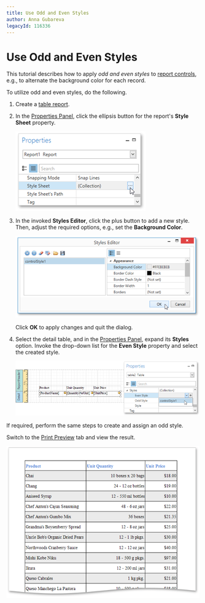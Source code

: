 ```yaml
---
title: Use Odd and Even Styles
author: Anna Gubareva
legacyId: 116336
---
```

# Use Odd and Even Styles
This tutorial describes how to apply _odd and even styles_ to [report controls](../../report-elements/report-controls.md), e.g., to alternate the background color for each record.

To utilize odd and even styles, do the following.
1. Create a [table report](../../report-types/table-report.md).
2. In the [Properties Panel](../../interface-elements/properties-panel.md), click the ellipsis button for the report's **Style Sheet** property.
	
	![EUD_WpfReportDesigner_OddEvenStyle_1](../../../../../images/img123644.png)
3. In the invoked **Styles Editor**, click the plus button to add a new style. Then, adjust the required options, e.g., set the **Background Color**.
	
	![EUD_WpfReportDesigner_OddEvenStyle_2](../../../../../images/img123645.png)
	
	Click **OK** to apply changes and quit the dialog.
4. Select the detail table, and in the [Properties Panel](../../interface-elements/properties-panel.md), expand its **Styles** option. Invoke the drop-down list for the **Even Style** property and select the created style.
	
	![EUD_WpfReportDesigner_OddEvenStyle_3](../../../../../images/img123646.png)

If required, perform the same steps to create and assign an odd style.

Switch to the [Print Preview](../../document-preview.md) tab and view the result.

![EUD_WpfReportDersigner_TableReport_Result](../../../../../images/img123474.png)